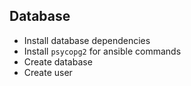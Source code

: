 ## Database

* Install database dependencies
* Install `psycopg2` for ansible commands
* Create database
* Create user
